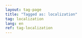 ```yaml
---
layout: tag-page
title: "Tagged as: localization"  
tag: localization
lang: en
ref: tag-localization
---
```

